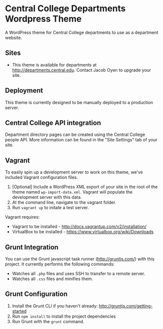 Central College Departments Wordpress Theme
===================

A WordPress theme for Central College departments to use as a department website.

Sites
------------------
* This theme is available for departments at http://departments.central.edu. Contact Jacob Oyen to upgrade your site.

Deployment
------------------
This theme is currently designed to be manually deployed to a production server.

Central College API integration
------------------
Department directory pages can be created using the Central College people API. More information can be found in the "Site Settings" tab of your site.

Vagrant
------------------
To easily spin up a development server to work on this theme, we've included Vagrant configuration files.

1. [Optional] Include a WordPress XML export of your site in the root of the theme named `wp-import-data.xml`. Vagrant will populate the development server with this data.
2. At the command line, navigate to the vagrant folder.
3. Run `vagrant up` to initate a test server.

Vagrant requires:
* Vagrant to be installed - http://docs.vagrantup.com/v2/installation/
* VirtualBox to be installed - https://www.virtualbox.org/wiki/Downloads


Grunt Integration
------------------
You can use the Grunt javascript task runner (http://gruntjs.com/) with this project. It currently performs the following commands:

* Watches all `.php` files and uses SSH to transfer to a remote server.
* Watches all `.css` files and minifies them.

Grunt Configuration
------------------

1. Install the Grunt CLI if you haven't already:  http://gruntjs.com/getting-started
2. Run `npm install` to install the project dependencies
3. Run Grunt with the `grunt` command.
